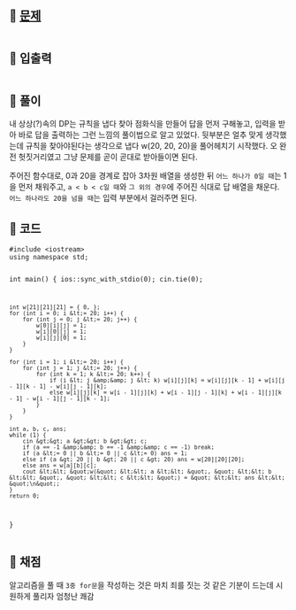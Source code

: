 <h2 id="🌽-문제">🌽 <a href="https://www.acmicpc.net/problem/9184">문제</a></h2>
<p><img alt="" src="https://velog.velcdn.com/images/coolgamja_/post/463a193c-f824-4c24-8cfb-97589e412256/image.png" /></p>
<h2 id="🥕-입출력">🥕 입출력</h2>
<p><img alt="" src="https://velog.velcdn.com/images/coolgamja_/post/a76efa39-f6e4-45b3-8091-769fc3a20cc6/image.png" /></p>
<h2 id="🥔-풀이">🥔 풀이</h2>
<p>내 상상(?)속의 DP는 규칙을 냅다 찾아 점화식을 만들어 답을 먼저 구해놓고,
입력을 받아 바로 답을 출력하는 그런 느낌의 풀이법으로 알고 있었다.
뒷부분은 얼추 맞게 생각했는데 규칙을 찾아야된다는 생각으로
냅다 w(20, 20, 20)을 풀어헤치기 시작했다.
오 완전 헛짓거리였고 그냥 문제를 곧이 곧대로 받아들이면 된다.</p>
<p>주어진 함수대로, 0과 20을 경계로 잡아 3차원 배열을 생성한 뒤
<code>어느 하나가 0일 때</code>는 1을 먼저 채워주고,
<code>a &lt; b &lt; c일 때</code>와 <code>그 외의 경우</code>에 주어진 식대로 답 배열을 채운다.
<code>어느 하나라도 20을 넘을 때</code>는 입력 부분에서 걸러주면 된다.</p>
<h2 id="🥬-코드">🥬 코드</h2>
<pre><code class="language-cpp">#include &lt;iostream&gt;
using namespace std;

int main() {
    ios::sync_with_stdio(0);
    cin.tie(0);

    int w[21][21][21] = { 0, };
    for (int i = 0; i &lt;= 20; i++) {
        for (int j = 0; j &lt;= 20; j++) {
            w[0][i][j] = 1;
            w[i][0][j] = 1;
            w[i][j][0] = 1;
        }
    }

    for (int i = 1; i &lt;= 20; i++) {
        for (int j = 1; j &lt;= 20; j++) {
            for (int k = 1; k &lt;= 20; k++) {
                if (i &lt; j &amp;&amp; j &lt; k) w[i][j][k] = w[i][j][k - 1] + w[i][j - 1][k - 1] - w[i][j - 1][k];
                else w[i][j][k] = w[i - 1][j][k] + w[i - 1][j - 1][k] + w[i - 1][j][k - 1] - w[i - 1][j - 1][k - 1];
            }
        }
    }

    int a, b, c, ans;
    while (1) {
        cin &gt;&gt; a &gt;&gt; b &gt;&gt; c;
        if (a == -1 &amp;&amp; b == -1 &amp;&amp; c == -1) break;
        if (a &lt;= 0 || b &lt;= 0 || c &lt;= 0) ans = 1;
        else if (a &gt; 20 || b &gt; 20 || c &gt; 20) ans = w[20][20][20];
        else ans = w[a][b][c];
        cout &lt;&lt; &quot;w(&quot; &lt;&lt; a &lt;&lt; &quot;, &quot; &lt;&lt; b &lt;&lt; &quot;, &quot; &lt;&lt; c &lt;&lt; &quot;) = &quot; &lt;&lt; ans &lt;&lt; &quot;\n&quot;;
    }
    return 0;
}</code></pre>
<h2 id="🥜-채점">🥜 채점</h2>
<p>알고리즘을 풀 때 <code>3중 for문</code>을 작성하는 것은
마치 죄를 짓는 것 같은 기분이 드는데
시원하게 풀리자 엄청난 쾌감</p>
<p><img alt="" src="https://velog.velcdn.com/images/coolgamja_/post/2232b6b5-88e9-4466-8b55-409b45c4033e/image.png" /></p>